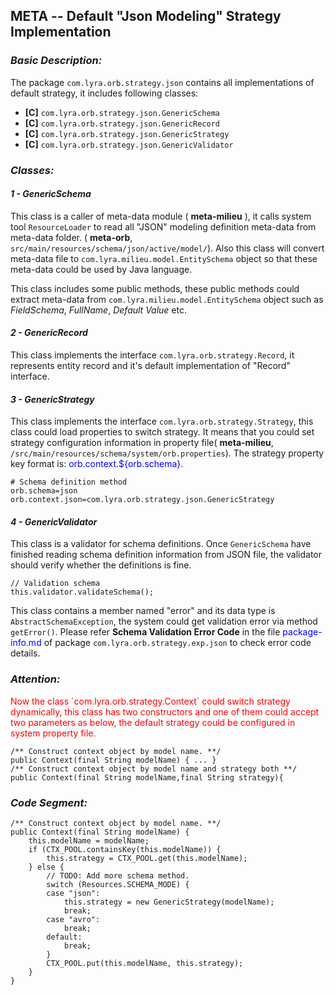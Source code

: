 ## META -- Default "Json Modeling" Strategy Implementation

### __*Basic Description:*__

The package `com.lyra.orb.strategy.json` contains all implementations of default strategy, it includes following classes:

- __[C]__ `com.lyra.orb.strategy.json.GenericSchema`
- __[C]__ `com.lyra.orb.strategy.json.GenericRecord`
- __[C]__ `com.lyra.orb.strategy.json.GenericStrategy`
- __[C]__ `com.lyra.orb.strategy.json.GenericValidator`


### __*Classes:*__

#### *1 - GenericSchema*

This class is a caller of meta-data module ( __meta-milieu__ ), it calls system tool `ResourceLoader` to read all "JSON" modeling definition meta-data from meta-data folder. ( __meta-orb__, `src/main/resources/schema/json/active/model/`). Also this class will convert meta-data file to `com.lyra.milieu.model.EntitySchema` object so that these meta-data could be used by Java language. 

This class includes some public methods, these public methods could extract meta-data from `com.lyra.milieu.model.EntitySchema` object such as *FieldSchema*, *FullName*, *Default Value* etc.

#### *2 - GenericRecord*

This class implements the interface `com.lyra.orb.strategy.Record`, it represents entity record and it's default implementation of "Record" interface.

#### *3 - GenericStrategy*

This class implements the interface `com.lyra.orb.strategy.Strategy`, this class could load properties to switch strategy. It means that you could set strategy configuration information in property file( __meta-milieu__, `/src/main/resources/schema/system/orb.properties`). The strategy property key format is: <font style="color:blue">orb.context.${orb.schema}</font>.

	# Schema definition method
	orb.schema=json
	orb.context.json=com.lyra.orb.strategy.json.GenericStrategy

#### *4 - GenericValidator*

This class is a validator for schema definitions. Once `GenericSchema` have finished reading schema definition information from JSON file, the validator should verify whether the definitions is fine. 

	// Validation schema
	this.validator.validateSchema();

This class contains a member named "error" and its data type is `AbstractSchemaException`, the system could get validation error via method `getError()`. Please refer __Schema Validation Error Code__ in the file <font style="color:blue">package-info.md</font> of package `com.lyra.orb.strategy.exp.json` to check error code details.

### __*Attention:*__

<font style="color:red">
Now the class `com.lyra.orb.strategy.Context` could switch strategy dynamically, this class has two constructors and one of them could accept two parameters as below, the default strategy could be configured in system property file.
</font>

	/** Construct context object by model name. **/
	public Context(final String modelName) { ... }
	/** Construct context object by model name and strategy both **/
	public Context(final String modelName,final String strategy){

### __*Code Segment:*__

	/** Construct context object by model name. **/
	public Context(final String modelName) {
		this.modelName = modelName;
		if (CTX_POOL.containsKey(this.modelName)) {
			this.strategy = CTX_POOL.get(this.modelName);
		} else {
			// TODO: Add more schema method.
			switch (Resources.SCHEMA_MODE) {
			case "json":
				this.strategy = new GenericStrategy(modelName);
				break;
			case "avro":
				break;
			default:
				break;
			}
			CTX_POOL.put(this.modelName, this.strategy);
		}
	}